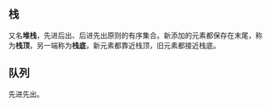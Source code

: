 <!--
 * @Author: monai
 * @Date: 2021-08-30 17:03:28
 * @LastEditors: monai
 * @LastEditTime: 2021-08-30 17:05:50
-->
## 栈
又名**堆栈**，先进后出、后进先出原则的有序集合。新添加的元素都保存在末尾，称为**栈顶**，另一端称为**栈底**，新元素都靠近栈顶，旧元素都接近栈底。



## 队列
先进先出。